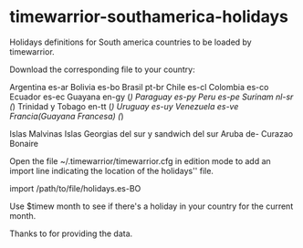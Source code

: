 # timewarrior-southamerica-holidays
Holidays definitions for South america countries to be loaded by timewarrior.

Download the corresponding file to your country:

Argentina 			es-ar
Bolivia 			es-bo
Brasil				pt-br
Chile 				es-cl
Colombia 			es-co
Ecuador 			es-ec
Guayana             en-gy (*)
Paraguay 			es-py
Peru 				es-pe
Surinam             nl-sr (*)
Trinidad y Tobago   en-tt (*)
Uruguay 			es-uy
Venezuela 			es-ve
Francia(Guayana Francesa) (*)


Islas Malvinas
Islas Georgias del sur y sandwich del sur
Aruba              de-
Curazao
Bonaire



Open the file ~/.timewarrior/timewarrior.cfg in edition mode to add an import line indicating the location of the holidays'' file.

import /path/to/file/holidays.es-BO

Use  $timew month  to see if there's a holiday in your country for the current month.

Thanks to <public holidays global> for providing the data.
